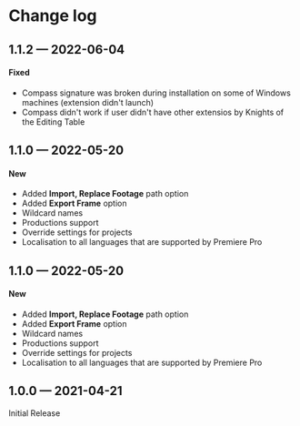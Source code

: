 # Change log

## 1.1.2 — 2022-06-04

#### Fixed

* Compass signature was broken during installation on some of Windows machines (extension didn't launch)
* Compass didn't work if user didn't have other extensios by Knights of the Editing Table

## 1.1.0 — 2022-05-20

#### New

* Added **Import, Replace Footage** path option
* Added **Export Frame** option
* Wildcard names
* Productions support
* Override settings for projects
* Localisation to all languages that are supported by Premiere Pro

## 1.1.0 — 2022-05-20

#### New

* Added **Import, Replace Footage** path option
* Added **Export Frame** option
* Wildcard names
* Productions support
* Override settings for projects
* Localisation to all languages that are supported by Premiere Pro

## 1.0.0 — 2021-04-21

Initial Release
